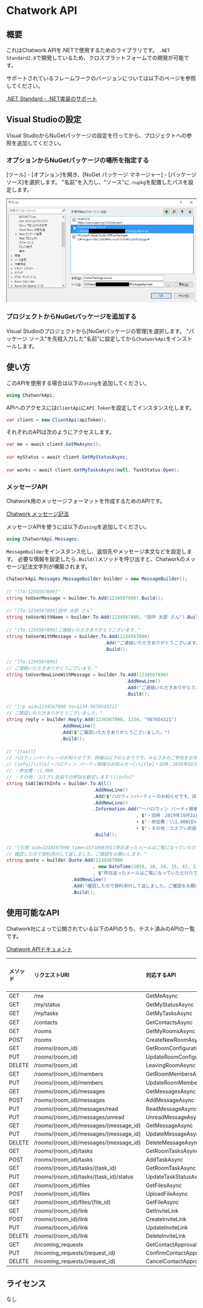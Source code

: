 # Chatwork API

## 概要

これはChatwork APIを.NETで使用するためのライブラリです。
`.NET Standard2.0`で開発しているため、クロスプラットフォームでの開発が可能です。

サポートされているフレームワークのバージョンについては以下のページを参照してください。

[.NET Standard - .NET実装のサポート](https://docs.microsoft.com/ja-jp/dotnet/standard/net-standard#net-implementation-support)

## Visual Studioの設定

Visual StudioからNuGetパッケージの設定を行ってから、プロジェクトへの参照を追加してください。

### オプションからNuGetパッケージの場所を指定する

[ツール] - [オプション]を開き、[NuGet パッケージ マネージャー] - [パッケージ ソース]を選択します。
"名前"を入力し、"ソース"に`.nupkg`を配置したパスを設定します。

![images](.images/vs-nuget-option.png)

### プロジェクトからNuGetパッケージを追加する

Visual Studioのプロジェクトから[NuGetパッケージの管理]を選択します。
"パッケージ ソース"を先程入力した"名前"に設定してから`ChatworkApi`をインストールします。

## 使い方

このAPIを使用する場合は以下の`using`を追加してください。

```cs
using ChatworkApi;
```

APIへのアクセスには`ClientApi`に`API Token`を設定してインスタンス化します。

```cs
var client = new ClientApi(apiToken);
```

それぞれのAPIは次のようにアクセスします。

```cs
var me = await client.GetMeAsync();

var myStatus = await client.GetMyStatusAsync;

var works = await client.GetMyTasksAsync(null, TaskStatus.Open);
```

### メッセージAPI

Chatwork用のメッセージフォーマットを作成するためのAPIです。

[Chatwork メッセージ記法](http://developer.chatwork.com/ja/messagenotation.html)

メッセージAPIを使うには以下の`using`を追加してください。

```cs
using ChatworkApi.Messages;
```

`MessageBuilder`をインスタンス化し、返信先やメッセージ本文などを設定します。
必要な情報を設定したら`.Build()`メソッドを呼び出すと、Chatworkのメッセージ記法文字列が構築されます。

```cs
ChatworkApi.Messages.MessageBuilder builder = new MessageBuilder();

// "[To:1234567890]"
string toUserMessage = builder.To.Add(1234567890).Build();

// "[To:1234567890]田中 太郎 さん"
string toUserWithName = builder.To.Add(1234567890, "田中 太郎 さん").Build();

// "[To:1234567890]ご連絡いただきありがとうございます。"
string toUserWithMessage = builder.To.Add(1234567890)
                                    .Add("ご連絡いただきありがとうございます。")
                                    .Build();

// "[To:1234567890]
// ご連絡いただきありがとうございます。"
string toUserNewLineWithMessage = builder.To.Add(1234567890)
                                            .AddNewLine()
                                            .Add("ご連絡いただきありがとうございます。")
                                            .Build();

// "[rp aid=1234567890 to=1234-987654321]
// ご確認いただきありがとうございました。"
string reply = builder.Reply.Add(1234567890, 1234, "987654321")
                    .AddNewLine()
                    .Add($"ご確認いただきありがとうございました。")
                    .Build();

// "[toall]
// ハロウィンパーティーのお知らせです。詳細は以下のとおりです。みなさまのご参加をお待ちしております！！！
// [info][title]～ハロウィン パーティ開催のお知らせ～[/title]・日時：2019年10月31日 17時00～　(２時間程度)
// ・参加費：\1,000
// ・その他：コスプレ衣装での参加も歓迎します！[/info]"
string toAllWithInfo = builder.To.All()
                                .AddNewLine()
                                .Add($"ハロウィンパーティーのお知らせです。詳細は以下のとおりです。みなさまのご参加をお待ちしております！！！")
                                .AddNewLine()
                                .Information.Add("～ハロウィン パーティ開催のお知らせ～"
                                                , $"・日時：2019年10月31日 17時00～　(２時間程度){Environment.NewLine}"
                                                + $"・参加費：\\1,000{Environment.NewLine}"
                                                + $"・その他：コスプレ衣装での参加も歓迎します！")
                                .Build();

// "[引用 aid=1234567890 time=1571899391]昨日送ったメールはご覧になっていただけたでしょうか？[/引用]
// 確認したので資料添付して返しました。ご確認をお願いします。"
string quote = builder.Quote.Add(1234567890
                                , new DateTime(2019, 10, 24, 15, 43, 11)
                                , $"昨日送ったメールはご覧になっていただけたでしょうか？")
                        .AddNewLine()
                        .Add("確認したので資料添付して返しました。ご確認をお願いします。")
                        .Build();
```

## 使用可能なAPI

Chatwork社によって公開されている以下のAPIのうち、テスト済みのAPIの一覧です。

[Chatwork APIドキュメント](http://developer.chatwork.com/ja/endpoints.html)

| メソッド | リクエストURI | 対応するAPI | テスト済 |
|:--------------|:------------|:----------|:------:|
| GET | /me | GetMeAsync | :white_check_mark: |
| GET | /my/status | GetMyStatusAsync | :white_check_mark: |
| GET | /my/tasks | GetMyTasksAsync | :white_check_mark: |
| GET | /contacts | GetContactsAsync | :white_check_mark: |
| GET | /rooms | GetMyRoomsAsync | :white_check_mark: |
| POST | /rooms | CreateNewRoomAsync | :white_large_square: |
| GET | /rooms/{room_id} | GetRoomConfigurationAsync | :white_check_mark: |
| PUT | /rooms/{room_id} | UpdateRoomConfigurationAsync | :white_large_square: |
| DELETE | /rooms/{room_id} | LeavingRoomAsync | :white_large_square: |
| GET | /rooms/{room_id}/members | GetRoomMembersAsync | :white_check_mark: |
| PUT | /rooms/{room_id}/members | UpdateRoomMembersAsync | :white_large_square: |
| GET | /rooms/{room_id}/messages | GetMessagesAsync | :white_check_mark: |
| POST | /rooms/{room_id}/messages | AddMessageAsync | :white_check_mark: |
| PUT | /rooms/{room_id}/messages/read | ReadMessageAsync | :white_large_square: |
| PUT | /rooms/{room_id}/messages/unread | UnreadMessageAsync | :white_large_square: |
| GET | /rooms/{room_id}/messages/{message_id} | GetMessageAsync | :white_large_square: |
| PUT | /rooms/{room_id}/messages/{message_id} | UpdateMessageAsync | :white_large_square: |
| DELETE | /rooms/{room_id}/messages/{message_id} | DeleteMessageAsync | :white_large_square: |
| GET | /rooms/{room_id}/tasks | GetRoomTasksAsync | :white_large_square: |
| POST | /rooms/{room_id}/tasks | AddTaskAsync | :white_check_mark: |
| GET | /rooms/{room_id}/tasks/{task_id} | GetRoomTaskAsync | :white_large_square: |
| PUT | /rooms/{room_id}/tasks/{task_id}/status | UpdateTaskStatusAsync | :white_check_mark: |
| GET | /rooms/{room_id}/files | GetFilesAsync | :white_large_square: |
| POST | /rooms/{room_id}/files | UploadFileAsync | :white_large_square: |
| GET | /rooms/{room_id}/files/{file_id} | GetFileAsync | :white_large_square: |
| GET | /rooms/{room_id}/link | GetInviteLink | :white_large_square: |
| POST | /rooms/{room_id}/link | CreateInviteLink | :white_large_square: |
| PUT | /rooms/{room_id}/link | UpdateInviteLink | :white_large_square: |
| DELETE | /rooms/{room_id}/link | DeleteInviteLink | :white_large_square: |
| GET | /incoming_requests | GetContactApprovalRequestsAsync | :white_large_square: |
| PUT | /incoming_requests/{request_id} | ConfirmContactApprovalRequestAsync | :white_large_square: |
| DELETE | /incoming_requests/{request_id} | CancelContactApprovalRequestAsync | :white_large_square: |

## ライセンス

なし
